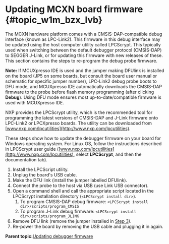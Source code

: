 # Updating MCXN board firmware {#topic_w1m_bzx_lvb}

The MCXN hardware platform comes with a CMSIS-DAP-compatible debug interface \(known as LPC-Link2\). This firmware in this debug interface may be updated using the host computer utility called LPCScrypt. This typically used when switching between the default debugger protocol \(CMSIS-DAP\) to SEGGER J-Link, or for updating this firmware with new releases of these. This section contains the steps to re-program the debug probe firmware.

**Note:** If MCUXpresso IDE is used and the jumper making DFUlink is installed on the board \(JP5 on some boards, but consult the board user manual or schematic for specific jumper number\), LPC-Link2 debug probe boots to DFU mode, and MCUXpresso IDE automatically downloads the CMSIS-DAP firmware to the probe before flash memory programming \(after clicking **Debug**\). Using DFU mode ensures most up-to-date/compatible firmware is used with MCUXpresso IDE.

NXP provides the LPCScrypt utility, which is the recommended tool for programming the latest versions of CMSIS-DAP and J-Link firmware onto LPC-Link2 or LPCXpresso boards. The utility can be downloaded from [www.nxp.com/lpcutilities](http://www.nxp.com/lpcutilities).

These steps show how to update the debugger firmware on your board for Windows operating system. For Linux OS, follow the instructions described in LPCScrypt user guide \([www.nxp.com/lpcutilities](http://www.nxp.com/lpcutilities), select **LPCScrypt**, and then the documentation tab\).

1.  Install the LPCScript utility.
2.  Unplug the board's USB cable.
3.  Make the DFU link \(install the jumper labelled DFUlink\).
4.  Connect the probe to the host via USB \(use Link USB connector\).
5.  Open a command shell and call the appropriate script located in the LPCScrypt installation directory \(`<LPCScrypt install dir>`\).
    1.  To program CMSIS-DAP debug firmware: `<LPCScrypt install dir>/scripts/program_CMSIS`
    2.  To program J-Link debug firmware: `<LPCScrypt install dir>/scripts/program_JLINK`
6.  Remove DFU link \(remove the jumper installed in [Step 3](#STEP3)\).
7.  Re-power the board by removing the USB cable and plugging it in again.

**Parent topic:**[Updating debugger firmware](../topics/updating_debugger_firmware.md)

